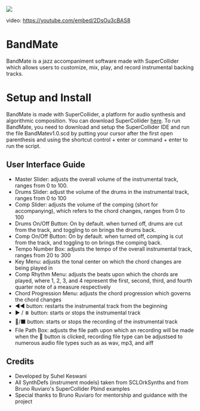 ![](https://preview.redd.it/bnagpyoe2zm51.png?width=1536&format=png&auto=webp&s=50d4190cbb7889962a7efb92b2839ac3c7420d45)

video: https://youtube.com/embed/2DsOu3cBAS8

# BandMate <br>
BandMate is a jazz accompaniment software made with SuperCollider which allows users to customize, mix, play, and record instrumental backing tracks.  

# Setup and Install
BandMate is made with SuperCollider, a platform for audio synthesis and algorithmic composition. You can download SuperCollider [here](https://supercollider.github.io/). To run BandMate, you need to download and setup the SuperCollider IDE and run the file BandMatev1.0.scd by putting your cursor after the first open parenthesis and using the shortcut control + enter or command + enter to run the script.

## User Interface Guide <br>
- Master Slider: adjusts the overall volume of the instrumental track, ranges from 0 to 100.
- Drums Slider: adjust the volume of the drums in the instrumental track, ranges from 0 to 100
- Comp Slider: adjusts the volume of the comping (short for accompanying), which refers to the chord changes, ranges from 0 to 100
- Drums On/Off Button: On by default. when turned off, drums are cut from the track, and toggling to on brings the drums back.
- Comp On/Off Button: On by default. when turned off, comping is cut from the track, and toggling to on brings the comping back.
- Tempo Number Box: adjusts the tempo of the overall instrumental track, ranges from 20 to 300
- Key Menu: adjusts the tonal center on which the chord changes are being played in
- Comp Rhythm Menu: adjusts the beats upon which the chords are played, where 1, 2, 3, and 4 represent the first, second, third, and fourth quarter note of a measure respectively
- Chord Progression Menu: adjusts the chord progression which governs the chord changes
- ◀️◀️ button: restarts the instrumental track from the beginning
- ▶ / ⏸️ button: starts or stops the instrumental track
- 🔴/⬛ button: starts or stops the recording of the instrumental track
- File Path Box: adjusts the file path upon which an recording will be made when the 🔴 button is clicked, recording file type can be adjustsed to numerous audio file types such as as wav, mp3, and aiff

## Credits <br>
- Developed by Suhel Keswani
- All SynthDefs (instrument models) taken from SCLOrkSynths and from Bruno Ruviaro's SuperCollider Pbind examples
- Special thanks to Bruno Ruviaro for mentorship and guidance with the project
